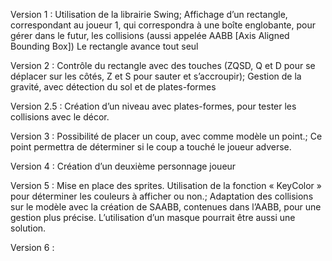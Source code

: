 Version 1 :
Utilisation de la librairie Swing;
Affichage d’un rectangle, correspondant au joueur 1, qui correspondra à une boîte englobante, pour gérer dans le futur, les collisions (aussi appelée AABB [Axis Aligned Bounding Box])
Le rectangle avance tout seul

Version 2 :
Contrôle du rectangle avec des touches (ZQSD, Q et D pour se déplacer sur les côtés, Z et S pour sauter et s’accroupir);
Gestion de la gravité, avec détection du sol et de plates-formes

Version 2.5 :
Création d’un niveau avec plates-formes, pour tester les collisions avec le décor.

Version 3 :
Possibilité de placer un coup, avec comme modèle un point.;
Ce point permettra de déterminer si le coup a touché le joueur adverse.

Version  4 :
Création d’un deuxième personnage joueur 

Version 5 : 
Mise en place des sprites. Utilisation de la fonction « KeyColor » pour déterminer les couleurs à afficher ou non.;
Adaptation des collisions sur le modèle avec la création de SAABB, contenues dans l’AABB, pour une gestion plus précise. L’utilisation d’un masque pourrait être aussi une solution.

Version 6 :
